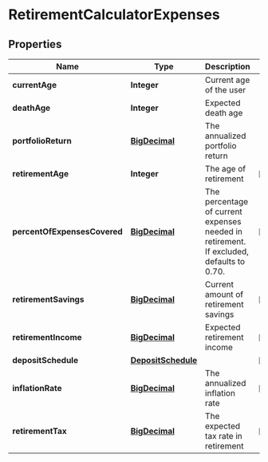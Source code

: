 
# RetirementCalculatorExpenses

## Properties
Name | Type | Description | Notes
------------ | ------------- | ------------- | -------------
**currentAge** | **Integer** | Current age of the user | 
**deathAge** | **Integer** | Expected death age | 
**portfolioReturn** | [**BigDecimal**](BigDecimal.md) | The annualized portfolio return | 
**retirementAge** | **Integer** | The age of retirement |  [optional]
**percentOfExpensesCovered** | [**BigDecimal**](BigDecimal.md) | The percentage of current expenses needed in retirement. If excluded, defaults to 0.70. |  [optional]
**retirementSavings** | [**BigDecimal**](BigDecimal.md) | Current amount of retirement savings |  [optional]
**retirementIncome** | [**BigDecimal**](BigDecimal.md) | Expected retirement income |  [optional]
**depositSchedule** | [**DepositSchedule**](DepositSchedule.md) |  |  [optional]
**inflationRate** | [**BigDecimal**](BigDecimal.md) | The annualized inflation rate |  [optional]
**retirementTax** | [**BigDecimal**](BigDecimal.md) | The expected tax rate in retirement |  [optional]



